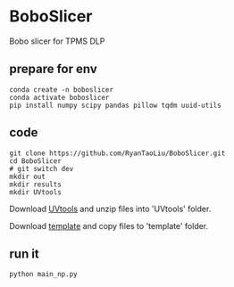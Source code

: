 # BoboSlicer
Bobo slicer for TPMS DLP

## prepare for env
```
conda create -n boboslicer
conda activate boboslicer
pip install numpy scipy pandas pillow tqdm uuid-utils
```

## code

```
git clone https://github.com/RyanTaoLiu/BoboSlicer.git
cd BoboSlicer
# git switch dev
mkdir out
mkdir results
mkdir UVtools
```

Download [UVtools](https://github.com/sn4k3/UVtools/releasesand) and unzip files into 'UVtools' folder.

Download [template](https://drive.google.com/drive/folders/1vbAZ3YX8BE_tgX597sKFf5MoDsxhImY4?usp=sharing) and copy files to 'template' folder.

## run it 
```
python main_np.py
```
